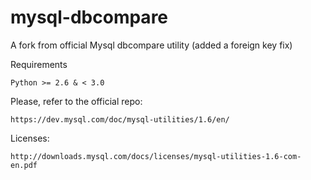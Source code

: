 # mysql-dbcompare
A fork from official Mysql dbcompare utility (added a foreign key fix)

Requirements
    
    Python >= 2.6 & < 3.0

Please, refer to the official repo:

    https://dev.mysql.com/doc/mysql-utilities/1.6/en/

Licenses:

    http://downloads.mysql.com/docs/licenses/mysql-utilities-1.6-com-en.pdf


